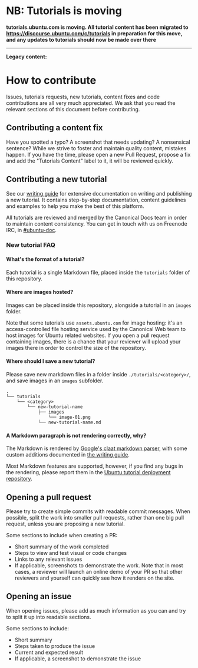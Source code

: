 # NB: Tutorials is moving

**tutorials.ubuntu.com is moving. All tutorial content has been migrated to https://discourse.ubuntu.com/c/tutorials in preparation for this move, and any updates to tutorials should now be made over there**

---

**Legacy content:**

# How to contribute

Issues, tutorials requests, new tutorials, content fixes and code contributions are all very much appreciated. We ask that you read the relevant sections of this document before contributing.

## Contributing a content fix

Have you spotted a typo? A screenshot that needs updating? A nonsensical sentence? While we strive to foster and maintain quality content, mistakes happen. If you have the time, please open a new Pull Request, propose a fix and add the "Tutorials Content" label to it, it will be reviewed quickly.

## Contributing a new tutorial

See our [writing guide](https://tutorials.ubuntu.com/?q=tutorial+guidelines) for extensive documentation on writing and publishing a new tutorial. It contains step-by-step documentation, content guidelines and examples to help you make the best of this platform. 

All tutorials are reviewed and merged by the Canonical Docs team in order to maintain content consistency. You can get in touch with us on Freenode IRC, in [#ubuntu-doc](http://webchat.freenode.net/?channels=ubuntu-doc).

### New tutorial FAQ

#### What's the format of a tutorial?

Each tutorial is a single Markdown file, placed inside the `tutorials` folder of this repository.

#### Where are images hosted?

Images can be placed inside this repository, alongside a tutorial in an `images` folder.

Note that some tutorials use `assets.ubuntu.com` for image hosting: it's an access-controlled file hosting service used by the Canonical Web team to host images for Ubuntu related websites. If you open a pull request containing images, there is a chance that your reviewer will upload your images there in order to control the size of the repository.

#### Where should I save a new tutorial?

Please save new markdown files in a folder inside `./tutorials/<category>/`, and save images in an `images` subfolder.

```
.
└── tutorials
    └── <category>
        └── new-tutorial-name
            ├── images
                └── image-01.png
            └── new-tutorial-name.md
```

#### A Markdown paragraph is not rendering correctly, why?

The Markdown is rendered by [Google's claat markdown parser](https://github.com/googlecodelabs/tools/tree/master/claat/parser/md), with some custom additions documented in [the writing guide](https://tutorials.ubuntu.com/tutorial/tutorial-guidelines#6).

Most Markdown features are supported, however, if you find any bugs in the rendering, please report them in the [Ubuntu tutorial deployment repository](https://github.com/ubuntu/tutorial-deployment).

## Opening a pull request

Please try to create simple commits with readable commit messages. When possible, split the work into smaller pull requests, rather than one big pull request, unless you are proposing a new tutorial.

Some sections to include when creating a PR:
 - Short summary of the work completed
 - Steps to view and test visual or code changes
 - Links to any relevant issues
 - If applicable, screenshots to demonstrate the work. Note that in most cases, a reviewer will launch an online demo of your PR so that other reviewers and yourself can quickly see how it renders on the site.

## Opening an issue

When opening issues, please add as much information as you can and try to split it up into readable sections.

Some sections to include:
 - Short summary
 - Steps taken to produce the issue
 - Current and expected result
 - If applicable, a screenshot to demonstrate the issue
